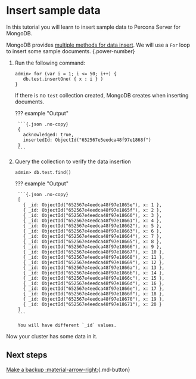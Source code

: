 # Insert sample data 

In this tutorial you will learn to insert sample data to Percona Server for MongoDB.

MongoDB provides [multiple methods for data insert](https://www.mongodb.com/docs/v7.0/reference/insert-methods/). We will use a `For` loop to insert some sample documents.
{.power-number}

1. Run the following command: 

    ``` {.javascript data-prompt="admin>"}
    admin> for (var i = 1; i <= 50; i++) {
       db.test.insertOne( { x : i } )
    }
    ```

    If there is no `test` collection created, MongoDB creates when inserting documents.

    ??? example "Output"

        ```{.json .no-copy}
        {
          acknowledged: true,
          insertedId: ObjectId("652567e5eedca48f97e1868f")
        }
        ```

2. Query the collection to verify the data insertion

    ``` {.javascript data-prompt="admin>"}
    admin> db.test.find()
    ```

    ??? example "Output"

        ```{.json .no-copy}
        [
          { _id: ObjectId("652567e4eedca48f97e1865e"), x: 1 },
          { _id: ObjectId("652567e4eedca48f97e1865f"), x: 2 },
          { _id: ObjectId("652567e4eedca48f97e18660"), x: 3 },
          { _id: ObjectId("652567e4eedca48f97e18661"), x: 4 },
          { _id: ObjectId("652567e4eedca48f97e18662"), x: 5 },
          { _id: ObjectId("652567e4eedca48f97e18663"), x: 6 },
          { _id: ObjectId("652567e4eedca48f97e18664"), x: 7 },
          { _id: ObjectId("652567e4eedca48f97e18665"), x: 8 },
          { _id: ObjectId("652567e4eedca48f97e18666"), x: 9 },
          { _id: ObjectId("652567e4eedca48f97e18667"), x: 10 },
          { _id: ObjectId("652567e4eedca48f97e18668"), x: 11 },
          { _id: ObjectId("652567e4eedca48f97e18669"), x: 12 },
          { _id: ObjectId("652567e4eedca48f97e1866a"), x: 13 },
          { _id: ObjectId("652567e4eedca48f97e1866b"), x: 14 },
          { _id: ObjectId("652567e4eedca48f97e1866c"), x: 15 },
          { _id: ObjectId("652567e4eedca48f97e1866d"), x: 16 },
          { _id: ObjectId("652567e4eedca48f97e1866e"), x: 17 },
          { _id: ObjectId("652567e4eedca48f97e1866f"), x: 18 },
          { _id: ObjectId("652567e4eedca48f97e18670"), x: 19 },
          { _id: ObjectId("652567e4eedca48f97e18671"), x: 20 }
        ]
        ```

        You will have different `_id` values.

Now your cluster has some data in it.

## Next steps

[Make a backup :material-arrow-right:](backup-tutorial.md){.md-button}   
